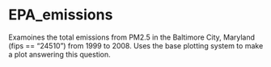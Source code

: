 # EPA_emissions
Examoines the total emissions from PM2.5 in the Baltimore City,  Maryland (fips == “24510”) from 1999 to 2008. Uses the base plotting system to  make a plot answering this question.
